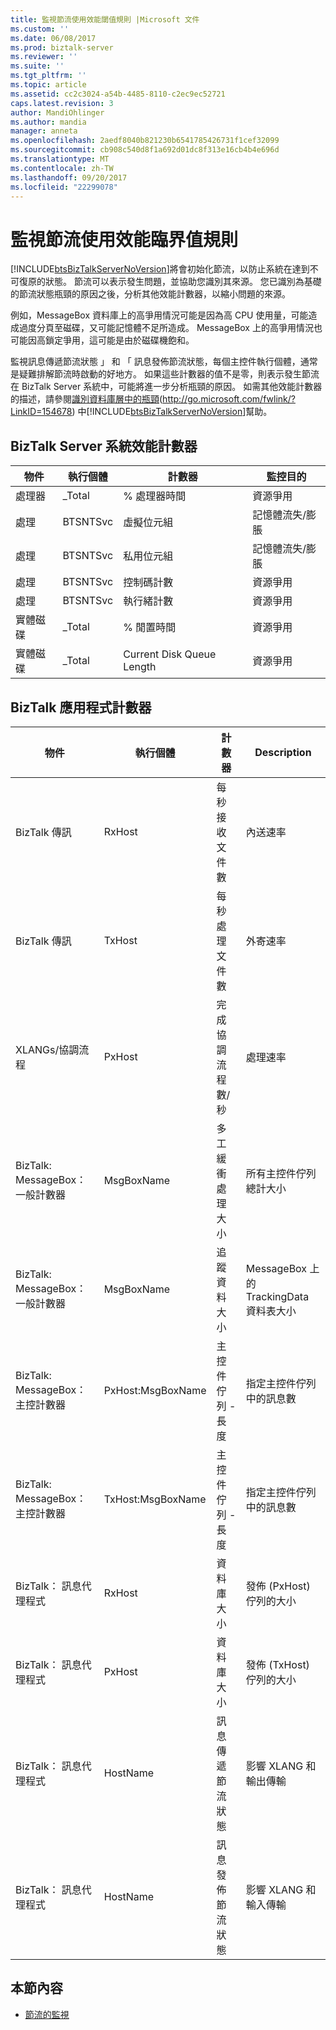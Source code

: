 ```yaml
---
title: 監視節流使用效能閾值規則 |Microsoft 文件
ms.custom: ''
ms.date: 06/08/2017
ms.prod: biztalk-server
ms.reviewer: ''
ms.suite: ''
ms.tgt_pltfrm: ''
ms.topic: article
ms.assetid: cc2c3024-a54b-4485-8110-c2ec9ec52721
caps.latest.revision: 3
author: MandiOhlinger
ms.author: mandia
manager: anneta
ms.openlocfilehash: 2aedf8040b821230b6541785426731f1cef32099
ms.sourcegitcommit: cb908c540d8f1a692d01dc8f313e16cb4b4e696d
ms.translationtype: MT
ms.contentlocale: zh-TW
ms.lasthandoff: 09/20/2017
ms.locfileid: "22299078"
---
```

# <a name="monitoring-throttling-using-performance-threshold-rules"></a>監視節流使用效能臨界值規則
[!INCLUDE[btsBizTalkServerNoVersion](../includes/btsbiztalkservernoversion-md.md)]將會初始化節流，以防止系統在達到不可復原的狀態。 節流可以表示發生問題，並協助您識別其來源。 您已識別為基礎的節流狀態瓶頸的原因之後，分析其他效能計數器，以縮小問題的來源。  
  
 例如，MessageBox 資料庫上的高爭用情況可能是因為高 CPU 使用量，可能造成過度分頁至磁碟，又可能記憶體不足所造成。 MessageBox 上的高爭用情況也可能因高鎖定爭用，這可能是由於磁碟機飽和。  
  
 監視訊息傳遞節流狀態 」 和 「 訊息發佈節流狀態，每個主控件執行個體，通常是疑難排解節流時啟動的好地方。 如果這些計數器的值不是零，則表示發生節流在 BizTalk Server 系統中，可能將進一步分析瓶頸的原因。 如需其他效能計數器的描述，請參閱[識別資料庫層中的瓶頸](http://go.microsoft.com/fwlink/?LinkID=154678)(http://go.microsoft.com/fwlink/?LinkID=154678) 中[!INCLUDE[btsBizTalkServerNoVersion](../includes/btsbiztalkservernoversion-md.md)]幫助。  
  
## <a name="biztalk-server-system-performance-counters"></a>BizTalk Server 系統效能計數器  
  
|物件|執行個體|計數器|監控目的|  
|------------|--------------|-------------|------------------------|  
|處理器|_Total|% 處理器時間|資源爭用|  
|處理|BTSNTSvc|虛擬位元組|記憶體流失/膨脹|  
|處理|BTSNTSvc|私用位元組|記憶體流失/膨脹|  
|處理|BTSNTSvc|控制碼計數|資源爭用|  
|處理|BTSNTSvc|執行緒計數|資源爭用|  
|實體磁碟|_Total|% 閒置時間|資源爭用|  
|實體磁碟|_Total|Current Disk Queue Length|資源爭用|  
  
## <a name="biztalk-application-counters"></a>BizTalk 應用程式計數器  
  
|物件|執行個體|計數器|Description|  
|------------|--------------|-------------|-----------------|  
|BizTalk 傳訊|RxHost|每秒接收文件數|內送速率|  
|BizTalk 傳訊|TxHost|每秒處理文件數|外寄速率|  
|XLANGs/協調流程|PxHost|完成協調流程數/秒|處理速率|  
|BizTalk: MessageBox： 一般計數器|MsgBoxName|多工緩衝處理大小|所有主控件佇列總計大小|  
|BizTalk: MessageBox： 一般計數器|MsgBoxName|追蹤資料大小|MessageBox 上的 TrackingData 資料表大小|  
|BizTalk: MessageBox： 主控計數器|PxHost:MsgBoxName|主控件佇列 - 長度|指定主控件佇列中的訊息數|  
|BizTalk: MessageBox： 主控計數器|TxHost:MsgBoxName|主控件佇列 - 長度|指定主控件佇列中的訊息數|  
|BizTalk： 訊息代理程式|RxHost|資料庫大小|發佈 (PxHost) 佇列的大小|  
|BizTalk： 訊息代理程式|PxHost|資料庫大小|發佈 (TxHost) 佇列的大小|  
|BizTalk： 訊息代理程式|HostName|訊息傳遞節流狀態|影響 XLANG 和輸出傳輸|  
|BizTalk： 訊息代理程式|HostName|訊息發佈節流狀態|影響 XLANG 和輸入傳輸|  
  
## <a name="in-this-section"></a>本節內容  
  
-   [節流的監視](../technical-guides/monitoring-for-throttling.md)